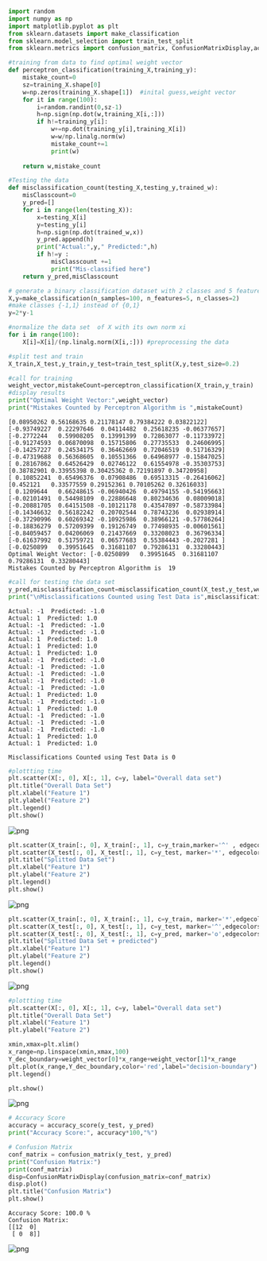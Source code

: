 ```python
import random
import numpy as np
import matplotlib.pyplot as plt
from sklearn.datasets import make_classification
from sklearn.model_selection import train_test_split
from sklearn.metrics import confusion_matrix, ConfusionMatrixDisplay,accuracy_score
```


```python
#training from data to find optimal weight vector
def perceptron_classification(training_X,training_y):
    mistake_count=0
    sz=training_X.shape[0]
    w=np.zeros(training_X.shape[1])  #inital guess,weight vector
    for it in range(100):
        i=random.randint(0,sz-1)
        h=np.sign(np.dot(w,training_X[i,:]))
        if h!=training_y[i]:
            w+=np.dot(training_y[i],training_X[i])
            w=w/np.linalg.norm(w)
            mistake_count+=1
            print(w)
                
    return w,mistake_count

```


```python
#Testing the data
def misclassification_count(testing_X,testing_y,trained_w):
    misClasscount=0
    y_pred=[]
    for i in range(len(testing_X)):
        x=testing_X[i]
        y=testing_y[i]
        h=np.sign(np.dot(trained_w,x))     
        y_pred.append(h)   
        print("Actual:",y," Predicted:",h)
        if h!=y :
            misClasscount +=1
            print("Mis-classified here")
    return y_pred,misClasscount

```


```python
# generate a binary classification dataset with 2 classes and 5 features
X,y=make_classification(n_samples=100, n_features=5, n_classes=2)
#make classes {-1,1} instead of {0,1}
y=2*y-1 

#normalize the data set  of X with its own norm xi
for i in range(100):
    X[i]=X[i]/(np.linalg.norm(X[i,:])) #preprocessing the data
```


```python
#split test and train
X_train,X_test,y_train,y_test=train_test_split(X,y,test_size=0.2)
```


```python
#call for training
weight_vector,mistakeCount=perceptron_classification(X_train,y_train)
#display results
print("Optimal Weight Vector:",weight_vector)
print("Mistakes Counted by Perceptron Algorithm is ",mistakeCount)
```

    [0.08950262 0.56168635 0.21178147 0.79384222 0.03822122]
    [-0.93749227  0.22297646  0.04114482  0.25618235 -0.06377657]
    [-0.2772244   0.59908205  0.13991399  0.72863077 -0.11733972]
    [-0.91274593  0.06870098  0.15715806  0.27735533  0.24606995]
    [-0.14257227  0.24534175  0.36462669  0.72046519  0.51716329]
    [-0.47319688  0.56368605  0.10551366  0.64968977 -0.15847025]
    [ 0.28167862  0.64526429  0.02746122  0.61554978 -0.35303753]
    [0.38782901 0.33955398 0.30425362 0.72191897 0.34720958]
    [ 0.10852241  0.65496376  0.07908486  0.69513315 -0.26416062]
    [0.452121   0.33577559 0.29152361 0.70105262 0.32616033]
    [ 0.1209644   0.66248615 -0.06940426  0.49794155 -0.54195663]
    [-0.02101491  0.54498109  0.22886648  0.80234636  0.08009018]
    [-0.20881705  0.64151508 -0.10121178  0.43547897 -0.58733984]
    [-0.14346632  0.56182242  0.20702544  0.78743236  0.02938914]
    [-0.37290996  0.60269342 -0.10925986  0.38966121 -0.57786264]
    [-0.18836279  0.57209399  0.19126749  0.77498935 -0.00601561]
    [-0.84059457  0.04206069  0.21437669  0.33208023  0.36796334]
    [-0.61637992  0.51759721  0.06577683  0.55384443 -0.2027281 ]
    [-0.0250899   0.39951645  0.31681107  0.79286131  0.33280443]
    Optimal Weight Vector: [-0.0250899   0.39951645  0.31681107  0.79286131  0.33280443]
    Mistakes Counted by Perceptron Algorithm is  19
    


```python
#call for testing the data set
y_pred,misclassification_count=misclassification_count(X_test,y_test,weight_vector)
print("\nMisclassifications Counted using Test Data is",misclassification_count)
```

    Actual: -1  Predicted: -1.0
    Actual: 1  Predicted: 1.0
    Actual: -1  Predicted: -1.0
    Actual: -1  Predicted: -1.0
    Actual: 1  Predicted: 1.0
    Actual: 1  Predicted: 1.0
    Actual: 1  Predicted: 1.0
    Actual: -1  Predicted: -1.0
    Actual: -1  Predicted: -1.0
    Actual: -1  Predicted: -1.0
    Actual: -1  Predicted: -1.0
    Actual: -1  Predicted: -1.0
    Actual: 1  Predicted: 1.0
    Actual: -1  Predicted: -1.0
    Actual: 1  Predicted: 1.0
    Actual: -1  Predicted: -1.0
    Actual: -1  Predicted: -1.0
    Actual: -1  Predicted: -1.0
    Actual: 1  Predicted: 1.0
    Actual: 1  Predicted: 1.0
    
    Misclassifications Counted using Test Data is 0
    


```python
#plottting time
plt.scatter(X[:, 0], X[:, 1], c=y, label="Overall data set")
plt.title("Overall Data Set")
plt.xlabel("Feature 1")
plt.ylabel("Feature 2")
plt.legend()
plt.show()
```


    
![png](output_7_0.png)
    



```python
plt.scatter(X_train[:, 0], X_train[:, 1], c=y_train,marker='^' , edgecolors='black',label="training data set") 
plt.scatter(X_test[:, 0], X_test[:, 1], c=y_test, marker='*', edgecolors='green',label="testing data set")
plt.title("Splitted Data Set")
plt.xlabel("Feature 1")
plt.ylabel("Feature 2")
plt.legend()
plt.show()
```


    
![png](output_8_0.png)
    



```python
plt.scatter(X_train[:, 0], X_train[:, 1], c=y_train, marker='*',edgecolors='black',label="training data set") 
plt.scatter(X_test[:, 0], X_test[:, 1], c=y_test, marker='^',edgecolors='red',label="testing data set")
plt.scatter(X_test[:, 0], X_test[:, 1], c=y_pred, marker='o',edgecolors='green',label="testing data set")
plt.title("Splitted Data Set + predicted")
plt.xlabel("Feature 1")
plt.ylabel("Feature 2")
plt.legend()
plt.show()
```


    
![png](output_9_0.png)
    



```python
#plottting time
plt.scatter(X[:, 0], X[:, 1], c=y, label="Overall data set")
plt.title("Overall Data Set")
plt.xlabel("Feature 1")
plt.ylabel("Feature 2")

xmin,xmax=plt.xlim()
x_range=np.linspace(xmin,xmax,100)
Y_dec_boundary=weight_vector[0]*x_range+weight_vector[1]*x_range
plt.plot(x_range,Y_dec_boundary,color='red',label="decision-boundary")
plt.legend()

plt.show()
```


    
![png](output_10_0.png)
    



```python
# Accuracy Score
accuracy = accuracy_score(y_test, y_pred)
print("Accuracy Score:", accuracy*100,"%")

# Confusion Matrix
conf_matrix = confusion_matrix(y_test, y_pred)
print("Confusion Matrix:")
print(conf_matrix)
disp=ConfusionMatrixDisplay(confusion_matrix=conf_matrix)
disp.plot()
plt.title("Confusion Matrix")
plt.show()
```

    Accuracy Score: 100.0 %
    Confusion Matrix:
    [[12  0]
     [ 0  8]]
    


    
![png](output_11_1.png)
    

